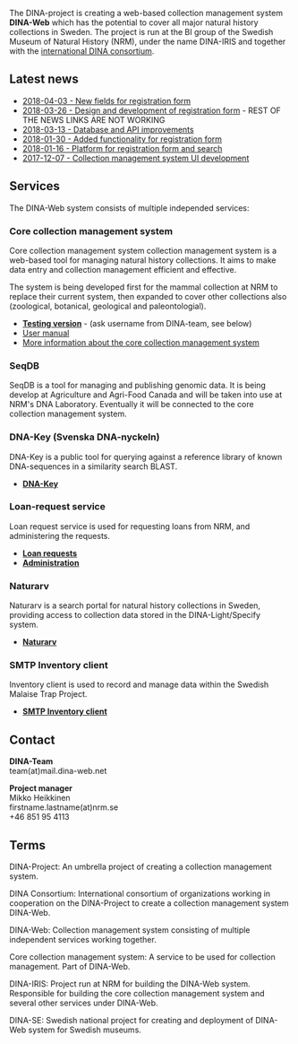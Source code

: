 The DINA-project is creating a web-based collection management system
**DINA-Web** which has the potential to cover all major natural history
collections in Sweden. The project is run at the BI group of the Swedish Museum
of Natural History (NRM), under the name DINA-IRIS and together with the
[international DINA consortium](http://dina-project.net).

## Latest news

* [2018-04-03 - New fields for registration form](2018-04-03)
* [2018-03-26 - Design and development of registration form]() - REST OF THE
  NEWS LINKS ARE NOT WORKING
* [2018-03-13 - Database and API improvements]()
* [2018-01-30 - Added functionality for registration form]()
* [2018-01-16 - Platform for registration form and search]()
* [2017-12-07 - Collection management system UI development]()

## Services

The DINA-Web system consists of multiple independed services:

### Core collection management system

Core collection management system collection management system is a web-based
tool for managing natural history collections. It aims to make data entry and
collection management efficient and effective.

The system is being developed first for the mammal collection at NRM to replace
their current system, then expanded to cover other collections also (zoological,
botanical, geological and paleontologial).

* **[Testing version](https://alpha-cm.dina-web.net/)** - (ask username from
  DINA-team, see below)
* [User manual](https://github.com/DINA-Web/documentation/wiki/User-Manual)
* [More information about the core collection management system](cocoma)

### SeqDB

SeqDB is a tool for managing and publishing genomic data. It is being develop at
Agriculture and Agri-Food Canada and will be taken into use at NRM's DNA
Laboratory. Eventually it will be connected to the core collection management
system.

### DNA-Key (Svenska DNA-nyckeln)

DNA-Key is a public tool for querying against a reference library of known
DNA-sequences in a similarity search BLAST.

* **[DNA-Key](https://dina-web.net/dnakey)**

### Loan-request service

Loan request service is used for requesting loans from NRM, and administering
the requests.

* **[Loan requests](https://dina-web.net/loan/)**
* **[Administration](https://dina-web.net/loan-admin/)**

### Naturarv

Naturarv is a search portal for natural history collections in Sweden, providing
access to collection data stored in the DINA-Light/Specify system.

* **[Naturarv](https://dina-web.net/naturarv)**

### SMTP Inventory client

Inventory client is used to record and manage data within the Swedish Malaise
Trap Project.

* **[SMTP Inventory client](https://dina-web.net/inventory)**

## Contact

**DINA-Team**<br> team(at)mail.dina-web.net

**Project manager**<br> Mikko Heikkinen<br> firstname.lastname(at)nrm.se<br> +46
851 95 4113

## Terms

DINA-Project: An umbrella project of creating a collection management system.

DINA Consortium: International consortium of organizations working in
cooperation on the DINA-Project to create a collection management system
DINA-Web.

DINA-Web: Collection management system consisting of multiple independent
services working together.

Core collection management system: A service to be used for collection
management. Part of DINA-Web.

DINA-IRIS: Project run at NRM for building the DINA-Web system. Responsible for
building the core collection management system and several other services under
DINA-Web.

DINA-SE: Swedish national project for creating and deployment of DINA-Web system
for Swedish museums.
